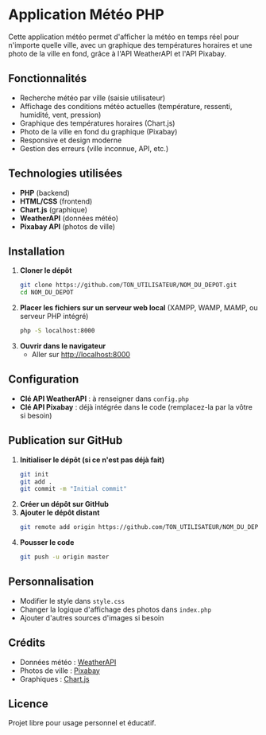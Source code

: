 # Application Météo PHP

Cette application météo permet d'afficher la météo en temps réel pour n'importe quelle ville, avec un graphique des températures horaires et une photo de la ville en fond, grâce à l'API WeatherAPI et l'API Pixabay.

## Fonctionnalités

- Recherche météo par ville (saisie utilisateur)
- Affichage des conditions météo actuelles (température, ressenti, humidité, vent, pression)
- Graphique des températures horaires (Chart.js)
- Photo de la ville en fond du graphique (Pixabay)
- Responsive et design moderne
- Gestion des erreurs (ville inconnue, API, etc.)

## Technologies utilisées

- **PHP** (backend)
- **HTML/CSS** (frontend)
- **Chart.js** (graphique)
- **WeatherAPI** (données météo)
- **Pixabay API** (photos de ville)

## Installation

1. **Cloner le dépôt**
   ```bash
   git clone https://github.com/TON_UTILISATEUR/NOM_DU_DEPOT.git
   cd NOM_DU_DEPOT
   ```
2. **Placer les fichiers sur un serveur web local** (XAMPP, WAMP, MAMP, ou serveur PHP intégré)
   ```bash
   php -S localhost:8000
   ```
3. **Ouvrir dans le navigateur**
   - Aller sur [http://localhost:8000](http://localhost:8000)

## Configuration

- **Clé API WeatherAPI** : à renseigner dans `config.php`
- **Clé API Pixabay** : déjà intégrée dans le code (remplacez-la par la vôtre si besoin)

## Publication sur GitHub

1. **Initialiser le dépôt (si ce n'est pas déjà fait)**
   ```bash
   git init
   git add .
   git commit -m "Initial commit"
   ```
2. **Créer un dépôt sur GitHub**
3. **Ajouter le dépôt distant**
   ```bash
   git remote add origin https://github.com/TON_UTILISATEUR/NOM_DU_DEPOT.git
   ```
4. **Pousser le code**
   ```bash
   git push -u origin master
   ```

## Personnalisation

- Modifier le style dans `style.css`
- Changer la logique d'affichage des photos dans `index.php`
- Ajouter d'autres sources d'images si besoin

## Crédits

- Données météo : [WeatherAPI](https://www.weatherapi.com/)
- Photos de ville : [Pixabay](https://pixabay.com/)
- Graphiques : [Chart.js](https://www.chartjs.org/)

## Licence

Projet libre pour usage personnel et éducatif. 